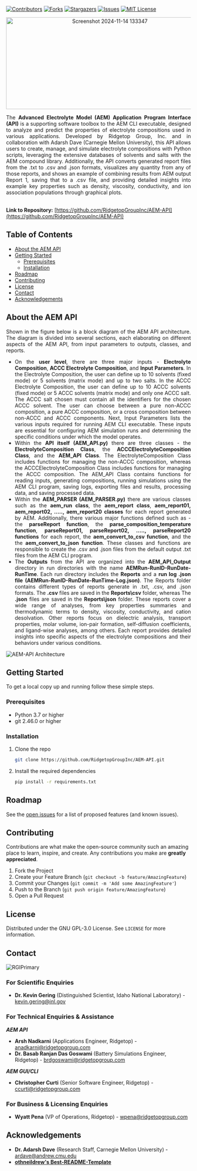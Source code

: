 [![Contributors][contributors-shield]][contributors-url]
[![Forks][forks-shield]][forks-url]
[![Stargazers][stars-shield]][stars-url]
[![Issues][issues-shield]][issues-url]
[![MIT License][license-shield]][license-url]

<p align="center">
  <img src="https://github.com/user-attachments/assets/c2074918-29a9-4309-bfad-a8b43bf791d5" alt="Screenshot 2024-11-14 133347" width="550" height="250">
</p>

<div align="justify"> 
The <b>Advanced Electrolyte Model (AEM) Application Program Interface (API)</b> is a supporting software toolbox to the AEM CLI executable, designed to analyze and predict the properties of electrolyte compositions used in various applications. Developed by Ridgetop Group, Inc. and in collaboration with Adarsh Dave (Carnegie Mellon University), this API allows users to create, manage, and simulate electrolyte compositions with Python scripts, leveraging the extensive databases of solvents and salts with the AEM compound library. Additionally, the API converts generated report files from the .txt to .csv and .json formats,  visualizes any quantity from any of those reports, and shows an example of combining results from AEM output Report 1, saving that to a .csv file, and providing detailed insights into example key properties such as density, viscosity, conductivity, and ion association populations through graphical plots.
</div>
<br>

**Link to Repository:** [https://github.com/RidgetopGroupInc/AEM-API](https://github.com/RidgetopGroupInc/AEM-API)

<!-- TABLE OF CONTENTS -->
## Table of Contents
- [About the AEM API](#about)
- [Getting Started](#getting-started)
  - [Prerequisites](#prerequisites)
  - [Installation](#installation)
- [Roadmap](#roadmap)
- [Contributing](#contributing)
- [License](#license)
- [Contact](#contact)
- [Acknowledgements](#acknowledgements)

<!-- ABOUT THE AEM API -->
## About the AEM API
<div align="justify"> 
Shown in the figure below is a block diagram of the AEM API architecture. The diagram is divided into several sections, each elaborating on different aspects of the AEM API, from input parameters to outputs, classes, and reports.

- On the **user level**, there are three major inputs - **Electrolyte Composition**, **ACCC Electrolyte Composition**, and **Input Parameters**. In the Electrolyte Composition, the user can define up to 10 solvents (fixed mode) or 5 solvents (matrix mode) and up to two salts. In the ACCC Electrolyte Composition, the user can define up to 10 ACCC solvents (fixed mode) or 5 ACCC solvents (matrix mode) and only one ACCC salt. The ACCC salt chosen must contain all the identifiers for the chosen ACCC solvent. The user can choose between a pure non-ACCC composition, a pure ACCC composition, or a cross composition between non-ACCC and ACCC components. Next, Input Parameters lists the various inputs required for running AEM CLI executable. These inputs are essential for configuring AEM simulation runs and determining the specific conditions under which the model operates.
- Within the **API itself (AEM_API.py)** there are three classes - the **ElectrolyteComposition Class**, the **ACCCElectrolyteComposition Class**, and the **AEM_API Class**. The ElectrolyteComposition Class includes functions for managing the non-ACCC composition, whereas the ACCCElectrolyteComposition Class includes functions for managing the ACCC composition. The AEM_API Class contains functions for reading inputs, generating compositions, running simulations using the AEM CLI program, saving logs, exporting files and results, processing data, and saving processed data.
- Within the **AEM_PARSER (AEM_PARSER.py)** there are various classes such as the **aem_run class**, the **aem_report class**, **aem_report01, aem_report02, ....., aem_report20 classes** for each report generated by AEM. Additionally, there various major functions defined such as - the **parseReport function**, the **parse_composition_temperature function**, **parseReport01, parseReport02, ....., parseReport20 functions** for each report, the **aem_convert_to_csv function**, and the the **aem_convert_to_json function**. These classes and functions are responsible to create the .csv and .json files from the default output .txt files from the AEM CLI program. 
- The **Outputs** from the API are organized into the **AEM_API_Output** directory in run directories with the name **AEMRun-RunID-RunDate-RunTime**. Each run directory includes the **Reports** and a **run log .json file (AEMRun-RunID-RunDate-RunTime-Log.json)**. The Reports folder contains different types of reports generate in .txt, .csv, and .json formats. The **.csv** files are saved in the **Reports\csv** folder, whereas The **.json** files are saved in the **Reports\json** folder. These reports cover a wide range of analyses, from key properties summaries and thermodynamic terms to density, viscosity, conductivity, and cation desolvation. Other reports focus on dielectric analysis, transport properties, molar volume, ion-pair formation, self-diffusion coefficients, and ligand-wise analyses, among others. Each report provides detailed insights into specific aspects of the electrolyte compositions and their behaviors under various conditions.
</div> 

![AEM-API Architecture](https://github.com/user-attachments/assets/1d6bc9f2-67f0-491d-9943-8c908aab02ab)

<!-- GETTING STARTED -->
## Getting Started

To get a local copy up and running follow these simple steps.

### Prerequisites

- Python 3.7 or higher
- git 2.46.0 or higher

### Installation

1. Clone the repo
   ```sh
   git clone https://github.com/RidgetopGroupInc/AEM-API.git
   ```
2. Install the required dependencies
   ```sh
   pip install -r requirements.txt
   ```
   
<!-- ROADMAP -->
## Roadmap
See the [open issues](https://github.com/RidgetopGroupInc/AEM-API/issues) for a list of proposed features (and known issues).

<!-- CONTRIBUTING -->
## Contributing

Contributions are what make the open-source community such an amazing place to learn, inspire, and create. Any contributions you make are **greatly appreciated**.

1. Fork the Project
2. Create your Feature Branch (`git checkout -b feature/AmazingFeature`)
3. Commit your Changes (`git commit -m 'Add some AmazingFeature'`)
4. Push to the Branch (`git push origin feature/AmazingFeature`)
5. Open a Pull Request

<!-- LICENSE -->
## License
Distributed under the GNU GPL-3.0 License. See `LICENSE` for more information.

<!-- CONTACT -->
## Contact
![RGIPrimary](https://github.com/RidgetopGroupInc/AEM-API/assets/134314322/418a1214-676c-4bdc-a09d-1a319725874e)

### For Scientific Enquiries
- **Dr. Kevin Gering** (Distinguished Scientist, Idaho National Laboratory) - [kevin.gering@inl.gov](mailto:kevin.gering@inl.gov)
  
### For Technical Enquiries & Assistance
**_AEM API_**
- **Arsh Nadkarni** (Applications Engineer, Ridgetop) - [anadkarni@ridgetopgroup.com](mailto:anadkarni@ridgetopgroup.com)
- **Dr. Basab Ranjan Das Goswami** (Battery Simulations Engineer, Ridgetop) - [brdgoswami@ridgetopgroup.com](mailto:brdgoswami@ridgetopgroup.com)

**_AEM GUI/CLI_**
- **Christopher Curti** (Senior Software Engineer, Ridgetop) - [ccurti@ridgetopgroup.com](mailto:ccurti@ridgetopgroup.com)

### For Business & Licensing Enquiries
- **Wyatt Pena** (VP of Operations, Ridgetop) - [wpena@ridgetopgroup.com](mailto:wpena@ridgetopgroup.com)

<!-- ACKNOWLEDGEMENTS -->
## Acknowledgements
- **Dr. Adarsh Dave** (Research Staff, Carnegie Mellon University) - [ardave@andrew.cmu.edu](mailto:ardave@andrew.cmu.edu)
- **[othneildrew's Best-README-Template](https://github.com/othneildrew/Best-README-Template)**

<!-- MARKDOWN LINKS & IMAGES -->
[contributors-shield]: https://img.shields.io/github/contributors/RidgetopGroupInc/AEM-API.svg?style=for-the-badge
[contributors-url]: https://github.com/RidgetopGroupInc/AEM-API/graphs/contributors
[forks-shield]: https://img.shields.io/github/forks/RidgetopGroupInc/AEM-API.svg?style=for-the-badge
[forks-url]: https://github.com/RidgetopGroupInc/AEM-API/network/members
[stars-shield]: https://img.shields.io/github/stars/RidgetopGroupInc/AEM-API.svg?style=for-the-badge
[stars-url]: https://github.com/RidgetopGroupInc/AEM-API/stargazers
[issues-shield]: https://img.shields.io/github/issues/RidgetopGroupInc/AEM-API.svg?style=for-the-badge
[issues-url]: https://github.com/RidgetopGroupInc/AEM-API/issues
[license-shield]: https://img.shields.io/github/license/RidgetopGroupInc/AEM-API.svg?style=for-the-badge
[license-url]: https://github.com/RidgetopGroupInc/AEM-API/blob/master/LICENSE.txt
[linkedin-shield]: https://img.shields.io/badge/-LinkedIn-black.svg?style=for-the-badge&logo=linkedin&colorB=555
[linkedin-url]: https://linkedin.com/in/yourlinkedin
